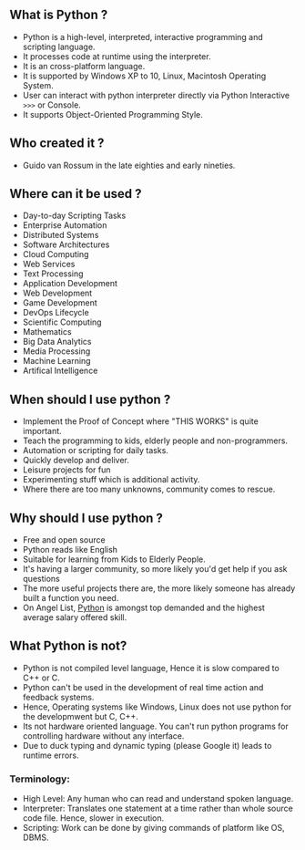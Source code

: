 ## What is Python ?
   * Python is a high-level, interpreted, interactive programming and scripting language.
   * It processes code at runtime using the interpreter.
   * It is an cross-platform language.
   * It is supported by Windows XP to 10, Linux, Macintosh Operating System.
   * User can interact with python interpreter directly via Python Interactive `>>>` or Console.
   * It supports Object-Oriented Programming Style.

## Who created it ?
   * Guido van Rossum in the late eighties and early nineties.

## Where can it be used ?
   * Day-to-day Scripting Tasks
   * Enterprise Automation
   * Distributed Systems
   * Software Architectures
   * Cloud Computing
   * Web Services
   * Text Processing
   * Application Development
   * Web Development
   * Game Development
   * DevOps Lifecycle
   * Scientific Computing
   * Mathematics
   * Big Data Analytics
   * Media Processing
   * Machine Learning
   * Artifical Intelligence
    
## When should I use python ?
   * Implement the Proof of Concept where "THIS WORKS" is quite important.
   * Teach the programming to kids, elderly people and non-programmers.
   * Automation or scripting for daily tasks.
   * Quickly develop and deliver.
   * Leisure projects for fun
   * Experimenting stuff which is additional activity.
   * Where there are too many unknowns, community comes to rescue.

## Why should I use python ?
   * Free and open source
   * Python reads like English
   * Suitable for learning from Kids to Elderly People.
   * It's having a larger community, so more likely you'd get help if you ask questions
   * The more useful projects there are, the more likely someone has already built a function you need.
   * On Angel List, [Python](https://angel.co/skills) is amongst top demanded and the highest average salary offered skill.
  
## What Python is not?
   * Python is not compiled level language, Hence it is slow compared to C++ or C.
   * Python can't be used in the development of real time action and feedback systems.  
   * Hence, Operating systems like Windows, Linux does not use python for the developmwent but C, C++.
   * Its not hardware oriented language. You can't run python programs for controlling hardware without any interface.
   * Due to duck typing and dynamic typing (please Google it) leads to runtime errors.

### Terminology:
  * High Level: Any human who can read and understand spoken language.
  * Interpreter: Translates one statement at a time rather than whole source code file. Hence, slower in execution.
  * Scripting: Work can be done by giving commands of platform like OS, DBMS.
